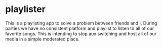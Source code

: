 # playlister
This is a playlisting app to solve a problem between friends and I. During parties we have no consistent platform and 
playlist to listen to all of our favorite songs. This is intending to stop aux switching and host all of our media in a simple moderated 
place.
